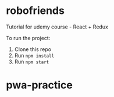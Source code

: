 # robofriends
Tutorial for udemy course - React + Redux

To run the project:

1. Clone this repo
2. Run `npm install`
3. Run `npm start`
# pwa-practice
